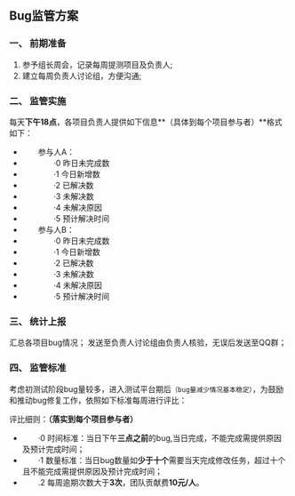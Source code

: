 ## Bug监管方案


### 一、   前期准备
1.  参予组长周会，记录每周提测项目及负责人;
2.  建立每周负责人讨论组，方便沟通;

### 二、   监管实施
  每天**下午18点**，各项目负责人提供如下信息**（具体到每个项目参与者）**格式如下：
 * &emsp;&emsp;参与人A：
 * &emsp;&emsp;&emsp;&emsp;·0 昨日未完成数
 * &emsp;&emsp;&emsp;&emsp;·1 今日新增数
 * &emsp;&emsp;&emsp;&emsp;·2 已解决数
 * &emsp;&emsp;&emsp;&emsp;·3 未解决数
 * &emsp;&emsp;&emsp;&emsp;·4 未解决原因
 * &emsp;&emsp;&emsp;&emsp;·5 预计解决时间
 * &emsp;&emsp;参与人B：
 * &emsp;&emsp;&emsp;&emsp;·0 昨日未完成数
 * &emsp;&emsp;&emsp;&emsp;·1 今日新增数
 * &emsp;&emsp;&emsp;&emsp;·2 已解决数
 * &emsp;&emsp;&emsp;&emsp;·3 未解决数
 * &emsp;&emsp;&emsp;&emsp;·4 未解决原因
 * &emsp;&emsp;&emsp;&emsp;·5 预计解决时间


### 三、   统计上报
  汇总各项目bug情况；
  发送至负责人讨论组由负责人核验，无误后发送至QQ群；

### 四、   监管标准
  考虑初测试阶段bug量较多，进入测试平台期后`（bug量减少情况基本稳定）`，为鼓励和推动bug修复工作，依照如下标准每周进行评比：

  评比细则：**（落实到每个项目参与者）**
 * &emsp;&emsp;·0 时间标准：当日下午**三点之前**的bug,当日完成，不能完成需提供原因及预计完成时间；
 * &emsp;&emsp;·1 数量标准：当日bug数量如**少于十个**需要当天完成修改任务，超过十个且不能完成需提供原因及预计完成时间；
 * &emsp;&emsp;.2 每周逾期次数大于**3次**，团队贡献费**10元/人**。